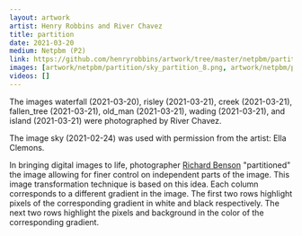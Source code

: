 ```yaml
---
layout: artwork
artist: Henry Robbins and River Chavez
title: partition
date: 2021-03-20
medium: Netpbm (P2)
link: https://github.com/henryrobbins/artwork/tree/master/netpbm/partition
images: [artwork/netpbm/partition/sky_partition_8.png, artwork/netpbm/partition/waterfall_partition_8.png, artwork/netpbm/partition/old_man_partition_8.png, artwork/netpbm/partition/risley_partition_8.png, artwork/netpbm/partition/island_partition_8.png, artwork/netpbm/partition/tree_partition_8.png, artwork/netpbm/partition/beebe_day_partition_8.png, artwork/netpbm/partition/creek_partition_8.png, artwork/netpbm/partition/wading_partition_8.png, artwork/netpbm/partition/road_day_partition_8.png, artwork/netpbm/partition/fallen_tree_partition_8.png]
videos: []
---
```

The images waterfall (2021-03-20), risley (2021-03-21), creek (2021-03-21),
fallen_tree (2021-03-21), old_man (2021-03-21), wading (2021-03-21), and
island (2021-03-21) were photographed by River Chavez.

The image sky (2021-02-24) was used with permission from the artist:
Ella Clemons.

In bringing digital images to life, photographer [Richard
Benson](https://en.wikipedia.org/wiki/Richard_Benson_(photographer))
"partitioned" the image allowing for finer control on independent parts of the
image.  This image transformation technique is based on
this idea. Each column corresponds to a different gradient in the image. The
first two rows highlight pixels of the corresponding gradient in white and
black respectively. The next two rows highlight the pixels and background in
the color of the corresponding gradient.